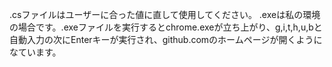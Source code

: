 .csファイルはユーザーに合った値に直して使用してください。
.exeは私の環境の場合です。.exeファイルを実行するとchrome.exeが立ち上がり、g,i,t,h,u,bと自動入力の次にEnterキーが実行され、github.comのホームページが開くようになています。

